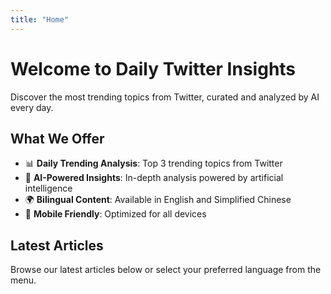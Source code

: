 ```yaml
---
title: "Home"
---
```


# Welcome to Daily Twitter Insights

Discover the most trending topics from Twitter, curated and analyzed by AI every day.

## What We Offer

- 📊 **Daily Trending Analysis**: Top 3 trending topics from Twitter
- 🤖 **AI-Powered Insights**: In-depth analysis powered by artificial intelligence
- 🌍 **Bilingual Content**: Available in English and Simplified Chinese
- 📱 **Mobile Friendly**: Optimized for all devices

## Latest Articles

Browse our latest articles below or select your preferred language from the menu.
